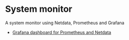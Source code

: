# System monitor

A system monitor using Netdata, Prometheus and Grafana

- [Grafana dashboard for Prometheus and Netdata](https://grafana.com/grafana/dashboards/12279-netdata/)


